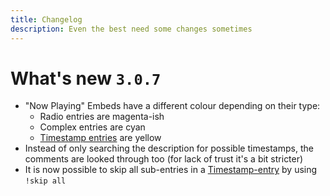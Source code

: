```yaml
---
title: Changelog
description: Even the best need some changes sometimes
---
```

# What's new `3.0.7`

- "Now Playing" Embeds have a different colour depending on their type:
  * Radio entries are magenta-ish
  * Complex entries are cyan
  * [Timestamp entries](reference/timestamp-entry.md) are yellow
- Instead of only searching the description for possible timestamps, the comments are looked through too (for lack of trust it's a bit stricter)
- It is now possible to skip all sub-entries in a [Timestamp-entry](reference/timestamp-entry.md) by using `!skip all`

